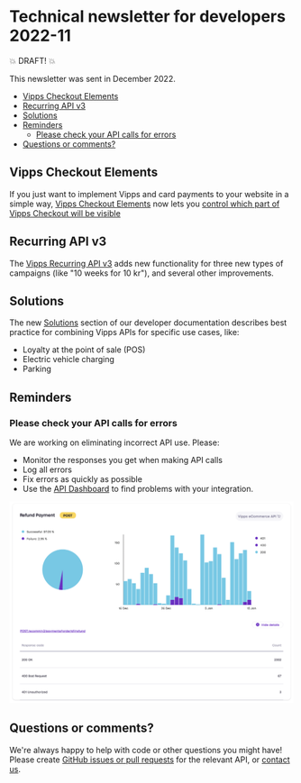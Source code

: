 <!-- START_METADATA
---
sidebar_position: 67
title: 2022-11
---
END_METADATA -->

# Technical newsletter for developers 2022-11

💥 DRAFT! 💥

This newsletter was sent in December 2022.

<!-- START_TOC -->

* [Vipps Checkout Elements](#vipps-checkout-elements)
* [Recurring API v3](#recurring-api-v3)
* [Solutions](#solutions)
* [Reminders](#reminders)
  * [Please check your API calls for errors](#please-check-your-api-calls-for-errors)
* [Questions or comments?](#questions-or-comments)

<!-- END_TOC -->

## Vipps Checkout Elements

If you just want to implement Vipps and card payments to your website in a simple way, [Vipps Checkout Elements](https://www.vipps.no/produkter-og-tjenester/bedrift/ta-betalt-paa-nett/checkout/elements/) now lets you [control which part of Vipps Checkout will be visible](https://www.vipps.no/produkter-og-tjenester/bedrift/ta-betalt-paa-nett/checkout/elements/)

## Recurring API v3

The
[Vipps Recurring API v3](https://vippsas.github.io/vipps-developer-docs/docs/APIs/recurring-api/)
adds new functionality for three new types of
campaigns (like "10 weeks for 10 kr"), and several other improvements.

## Solutions

The new
[Solutions](https://vippsas.github.io/vipps-developer-docs/docs/vipps-solutions)
section of our developer documentation describes best practice for
combining Vipps APIs for specific use cases, like:
* Loyalty at the point of sale (POS)
* Electric vehicle charging
* Parking

## Reminders

### Please check your API calls for errors

We are working on eliminating incorrect API use. Please:

* Monitor the responses you get when making API calls
* Log all errors
* Fix errors as quickly as possible
* Use the
  [API Dashboard](../developer-resources/api-dashboard.md)
  to find problems with your integration.

![API Dashboard example](images/2021-02-api-dashboard-example.png)

## Questions or comments?

We're always happy to help with code or other questions you might have!
Please create [GitHub issues or pull requests](https://github.com/vippsas)
for the relevant API,
or [contact us](https://vippsas.github.io/vipps-developer-docs/docs/vipps-developers/contact).
